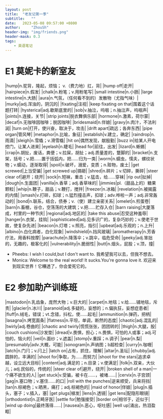 ```yaml
---
layout: post
title:  "老友记第一季"
subtitle:   ""
date:   2023-05-08 09:57:00 +0800
author:     "ZhouSh"
header-img: "img/friends.png"
header-mask: 0.3
tags:
    - 英语笔记
---
```

# E1 莫妮卡的新室友

|hump|n.驼背，隆起，烦恼； v.（费力地）扛，背|
|hump off|走开|
|hairpiece|n.假发|
|chalk|n.粉笔；v.用粉笔写|
|small intestine|n.小肠|
|large intestine|n.大肠|
|aura|n.气氛，（任何看不到的）发散物（尤指气味）|
|murky|adj.浑浊的，阴沉的|
|fixating|注视|
|keep fixating on that|围着这个话题打转|
|hysterical|adj.歇斯底里的|
|sob|v.抽泣，呜咽；n.抽泣声，呜咽声|
|joints|n.连接，关节|
|strip joints|脱衣舞俱乐部|
|hormone|n.激素，荷尔蒙|
|decaf|n.无咖啡因咖啡；脱因咖啡|
|bridesmaid|n.伴娘|
|gravy|n.肉汁，不法利润|
|turn on|打开，使兴奋，取决于，攻击|
|drift apart|疏远；各奔东西|
|pipe organ|管风琴|
|metaphor|n.比喻，象征|
|establish|v.建立，确定|
|raindrop|n.雨滴|
|sleigh|n.雪橇；v.滑雪橇|
|hit on|偶然发现，献殷勤|
|buzz in|给某人开电控门，让某人进来|
|eyelash|n.睫毛|
|head for|前往，出发|
|lizard|n.蜥蜴|
|crap|n.胡扯，废话，粪便；v.拉屎，胡扯；adj.质量差的，蹩脚的|
|bracket|n.支架，括号；v.把……置于括弧内，把……归为一类|
|worm|n.蠕虫，懦夫，螺纹状物；v.蠕动，逐渐取得|
|spoil|v.破坏，溺爱，变质；n.赃物，废土|
|get screwed|上当受骗|
|get screwed up|搞砸|
|shred|n.碎片；v.切碎，撕碎|
|steer clear of|避开；绕开|
|sock|n.短袜，重击；v.猛击，给……穿袜|
|rip out|扯掉|
|dough|n.生面团|
|vanilla|n.香草；adj.香草味的|
|jimmies|pl.（甜品上的）糖果颗粒|
|whip|n.鞭子，甜品；v.鞭打，搅拌|
|freezer|n.冰箱|
|revelation|n.被揭露的内情|
|smash|v.打碎，扣球；n.猛烈撞击声，扣球；adv.哗啦一声；adj.非常轰动的|
|bond|n.联系，结合，债券；v.（使）建立亲密关系|
|omelet|n.煎蛋卷|
|barn|n.畜棚，谷仓，空荡荡的大建筑；v.把……贮存入仓|
|barn raising|大厦落成，村里的一种节庆|
|regional|adj.地区的|
|take this abuse|忍受这种羞辱|
|hanger|n.衣架，挂钩|
|sophisticated|adj.见多识广的，复杂巧妙的；v.使老于世故，使复杂先进|
|beacon|n.灯塔；v.照亮，指引|
|upbeat|adj.乐观的；n.上升|
|albino|n.白化病者，白化现象|
|windshield|n.挡风玻璃|
|aromatherapy|n.芳香疗法，用香料按摩|
|parachute|n.降落伞；v.跳伞，临危受命|
|geeky|adj.笨拙的，无趣的，极客化的|
|vulnerability|n.脆弱性|
|butt|n.烟头，屁股；v.顶，撞|

- Pheebs: I wish I could,but I don't want to. 我希望我可以去，但我不想去。
- Monica: Welcome to the real world! It sucks.You're gonna love it. 欢迎来到现实世界！它糟透了，你会爱死它的。

# E2 参加助产训练班

|mastodon|n.乳齿象，庞然大物；v.巨大的|
|carpet|n.地毯；v.给……铺地毯，斥责|
|glacier|n.冰川|
|paranoid|adj.多疑的，妄想的；n.偏执狂，妄想症患者|
|fluff|n.绒毛，错误；vt.念错，抖松，使……起毛|
|ammunition|n.弹药，把柄|
|lasagna|n.烤宽面条|
|flatness|n.平坦，单调，断然的态度|
|chaotic|adj.混乱的|
|twirly|adj.卷曲的|
|chaotic and twirly|慌慌张张，团团转的|
|thigh|n.大腿，股|
|couch cushions|沙发垫|
|dread|v.畏惧，担心；n.畏惧，可怕的人或事；adj.可怕的，恼火的|
|veil|n.面纱；v.遮盖|
|stomp|v.重踩；n.调子|
|pear|n.梨|
|presumably|adv.大概，可能|
|sonogram|n.声纳图；b超检查|
|curry|n.咖喱|
|latch|n.门闩；v.闩上|
|latch on|占有，抓住，理解|
|altar|n.圣坛|
|chubby|adj.圆胖的，丰满的|
|shoot for|争取，为……而努力|
|shoot for the stars|追求卓越，设立远大目标|
|content|adj.满足的；n.目录；v.使满足|
|folk|n.双亲，大伙儿；adj.民俗的，传统的|
|steer clear of|避开，绕开|
|broken shell of a man|一个痛不欲生的人|
|get stuck|v.受骗，被卡在……，被堵……|
|cervix|n.子宫颈|
|gag|n.塞口物；v.塞住……的口|
|roll with the punches|逆来顺受，兵来将挡|
|tan|n.棕褐色；v.晒黑，痛打；adj.棕褐色的|
|maid of honor|伴娘|
|plug|n.插头，塞子；v.插入，塞|
|get plugs|植发|
|lens|n.透镜|
|get lens|配隐形眼镜|
|orthodontist|n.正畸牙医|
|settle for|勉强接受|
|border on|相邻于，近似于|
|wind up doing|最终落得……|
|nausea|n.恶心，呕吐感|
|well up|涌出，热泪盈眶|